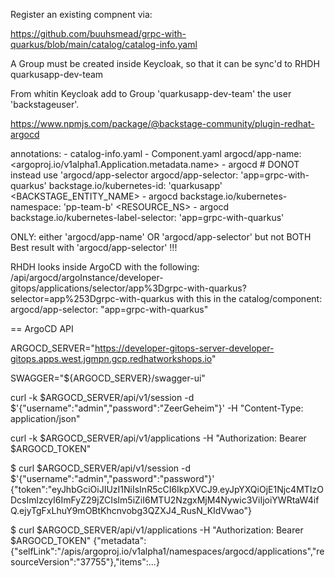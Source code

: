 
Register an existing compnent via:

https://github.com/buuhsmead/grpc-with-quarkus/blob/main/catalog/catalog-info.yaml


A Group must be created inside Keycloak, so that it can be sync'd to RHDH
quarkusapp-dev-team

From whitin Keycloak add to Group 'quarkusapp-dev-team' the user 'backstageuser'.



https://www.npmjs.com/package/@backstage-community/plugin-redhat-argocd

annotations: - catalog-info.yaml - Component.yaml
  argocd/app-name: <argoproj.io/v1alpha1.Application.metadata.name> - argocd # DONOT instead use 'argocd/app-selector
  argocd/app-selector: 'app=grpc-with-quarkus'
  backstage.io/kubernetes-id: 'quarkusapp' <BACKSTAGE_ENTITY_NAME> - argocd
  backstage.io/kubernetes-namespace: 'pp-team-b' <RESOURCE_NS> <NAMESPACE for Deployment> - argocd
  backstage.io/kubernetes-label-selector: 'app=grpc-with-quarkus'





ONLY: either 'argocd/app-name' OR 'argocd/app-selector' but not BOTH
Best result with 'argocd/app-selector' !!!


RHDH looks inside ArgoCD with the following:
/api/argocd/argoInstance/developer-gitops/applications/selector/app%3Dgrpc-with-quarkus?selector=app%253Dgrpc-with-quarkus
with this in the catalog/component:
argocd/app-selector: "app=grpc-with-quarkus"



== ArgoCD API

ARGOCD_SERVER="https://developer-gitops-server-developer-gitops.apps.west.jgmpn.gcp.redhatworkshops.io"

SWAGGER="${ARGOCD_SERVER}/swagger-ui"


curl -k $ARGOCD_SERVER/api/v1/session -d $'{"username":"admin","password":"ZeerGeheim"}' -H "Content-Type: application/json"

curl -k $ARGOCD_SERVER/api/v1/applications -H "Authorization: Bearer $ARGOCD_TOKEN"


$ curl $ARGOCD_SERVER/api/v1/session -d $'{"username":"admin","password":"password"}'
{"token":"eyJhbGciOiJIUzI1NiIsInR5cCI6IkpXVCJ9.eyJpYXQiOjE1Njc4MTIzODcsImlzcyI6ImFyZ29jZCIsIm5iZiI6MTU2NzgxMjM4Nywic3ViIjoiYWRtaW4ifQ.ejyTgFxLhuY9mOBtKhcnvobg3QZXJ4_RusN_KIdVwao"}

$ curl $ARGOCD_SERVER/api/v1/applications -H "Authorization: Bearer $ARGOCD_TOKEN"
{"metadata":{"selfLink":"/apis/argoproj.io/v1alpha1/namespaces/argocd/applications","resourceVersion":"37755"},"items":...}
